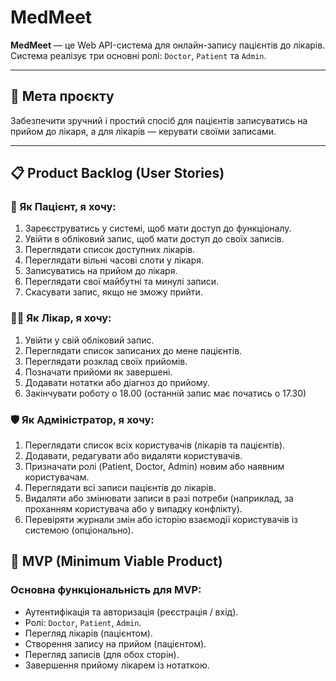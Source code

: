 # MedMeet

**MedMeet** — це Web API-система для онлайн-запису пацієнтів до лікарів. Система реалізує три основні ролі: `Doctor`, `Patient` та `Admin`. 

---

## 📌 Мета проєкту
Забезпечити зручний і простий спосіб для пацієнтів записуватись на прийом до лікаря, а для лікарів — керувати своїми записами.

---

## 📋 Product Backlog (User Stories)

### 👤 Як Пацієнт, я хочу:
1. Зареєструватись у системі, щоб мати доступ до функціоналу.
2. Увійти в обліковий запис, щоб мати доступ до своїх записів.
3. Переглядати список доступних лікарів.
4. Переглядати вільні часові слоти у лікаря.
5. Записуватись на прийом до лікаря.
6. Переглядати свої майбутні та минулі записи.
7. Скасувати запис, якщо не зможу прийти.

### 👨‍⚕️ Як Лікар, я хочу:
1. Увійти у свій обліковий запис.
2. Переглядати список записаних до мене пацієнтів.
3. Переглядати розклад своїх прийомів.
4. Позначати прийоми як завершені.
5. Додавати нотатки або діагноз до прийому.
6. Закінчувати роботу о 18.00 (останній запис має початись о 17.30)

### 🛡️ Як Адміністратор, я хочу:
1. Переглядати список всіх користувачів (лікарів та пацієнтів).
2. Додавати, редагувати або видаляти користувачів.
3. Призначати ролі (Patient, Doctor, Admin) новим або наявним користувачам.
4. Переглядати всі записи пацієнтів до лікарів.
5. Видаляти або змінювати записи в разі потреби (наприклад, за проханням користувача або у випадку конфлікту).
6. Перевіряти журнали змін або історію взаємодії користувачів із системою (опціонально).

## 🎯 MVP (Minimum Viable Product)

### Основна функціональність для MVP:
- Аутентифікація та авторизація (реєстрація / вхід).
- Ролі: `Doctor`, `Patient`, `Admin`.
- Перегляд лікарів (пацієнтом).
- Створення запису на прийом (пацієнтом).
- Перегляд записів (для обох сторін).
- Завершення прийому лікарем із нотаткою.